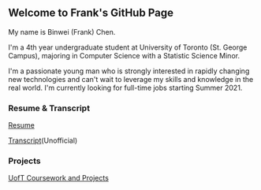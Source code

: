 ## Welcome to Frank's GitHub Page
My name is Binwei (Frank) Chen. 

I'm a 4th year undergraduate student at University of Toronto (St. George Campus), majoring in Computer Science with a Statistic Science Minor.

I'm a passionate young man who is strongly interested in rapidly changing new technologies and can't wait to leverage my skills and knowledge in the real world. I'm currently looking for full-time jobs starting Summer 2021.


### Resume & Transcript
[Resume](https://github.com/frankcbw/files/blob/master/Binwei%20Chen%20-%20Resume.pdf)

[Transcript](https://github.com/frankcbw/files/blob/master/Binwei%20Chen%20-%20Transcript.pdf)(Unofficial)

### Projects
[UofT Coursework and Projects](https://github.com/frankcbw/projects)
